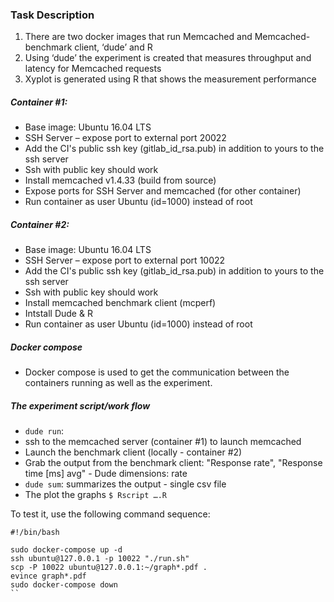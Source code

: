 ﻿### Task Description ###
1. There are two docker images that run Memcached and Memcached-benchmark client, ‘dude’ and R
2. Using ‘dude’ the experiment is created that measures throughput and latency for Memcached requests
3. Xyplot is generated using R that shows the measurement performance

##### Container #1: #####
* Base image: Ubuntu 16.04 LTS
* SSH Server – expose port to external port 20022
* Add the CI's public ssh key (gitlab_id_rsa.pub) in addition to yours to the ssh server
* Ssh with public key should work
* Install memcached v1.4.33 (build from source)
* Expose ports for SSH Server and memcached (for other container)
* Run container as user Ubuntu (id=1000) instead of root

##### Container #2: #####
* Base image: Ubuntu 16.04 LTS
* SSH Server – expose port to external port 10022
* Add the CI's public ssh key (gitlab_id_rsa.pub) in addition to yours to the ssh server
* Ssh with public key should work
* Install memcached benchmark client (mcperf)
* Intstall Dude & R
* Run container as user Ubuntu (id=1000) instead of root


##### Docker compose #####
* Docker compose is used to get the communication between the containers running as well as the experiment.

##### The experiment script/work flow #####
* ```dude run```:
* ssh to the memcached server (container #1) to launch memcached
* Launch the benchmark client (locally - container #2)
* Grab the output from the benchmark client: "Response rate", "Response time [ms] avg" - Dude dimensions: rate 
* ```dude sum```: summarizes the output - single csv file
* The plot the graphs ```$ Rscript ….R```

To test it, use the following command sequence:
```
#!/bin/bash

sudo docker-compose up -d
ssh ubuntu@127.0.0.1 -p 10022 "./run.sh"
scp -P 10022 ubuntu@127.0.0.1:~/graph*.pdf .
evince graph*.pdf
sudo docker-compose down
``
